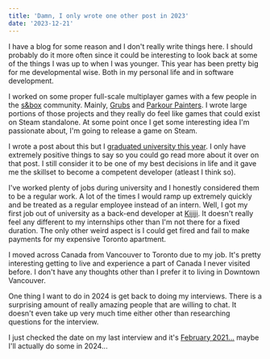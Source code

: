 ```yaml
---
title: 'Damn, I only wrote one other post in 2023'
date: '2023-12-21'
---
```


I have a blog for some reason and I don't really write things here. I should probably do it more often since it could be interesting to look back at some of the things I was up to when I was younger. This year has been pretty big for me developmental wise. Both in my personal life and in software development.

<Heading title="Developing Games" />

I worked on some proper full-scale multiplayer games with a few people in the [s&box](https://sbox.facepunch.com/news) community. Mainly, [Grubs](https://matek.dev/projects/grubs/) and [Parkour Painters](https://matek.dev/projects/parkour-painters/). I wrote large portions of those projects and they really do feel like games that could exist on Steam standalone. At some point once I get some interesting idea I'm passionate about, I'm going to release a game on Steam.

<Heading title="Graduating University" />

I wrote a post about this but I [graduated university this year](http://localhost:5173/blog/graduating-university/). I only have extremely positive things to say so you could go read more about it over on that post. I still consider it to be one of my best decisions in life and it gave me the skillset to become a competent developer (atleast I think so).

<Heading title="First Full Time Job" />

I've worked plenty of jobs during university and I honestly considered them to be a regular work. A lot of the times I would ramp up extremely quickly and be treated as a regular employee instead of an intern. Well, I got my first job out of university as a back-end developer at [Kijiji](https://www.kijiji.ca/). It doesn't really feel any different to my internships other than I'm not there for a fixed duration. The only other weird aspect is I could get fired and fail to make payments for my expensive Toronto apartment.

<Heading title="Moving To Toronto" />

I moved across Canada from Vancouver to Toronto due to my job. It's pretty interesting getting to live and experience a part of Canada I never visited before. I don't have any thoughts other than I prefer it to living in Downtown Vancouver.

<Heading title="2024" />

One thing I want to do in 2024 is get back to doing my interviews. There is a surprising amount of really amazing people that are willing to chat. It doesn't even take up very much time either other than researching questions for the interview.

I just checked the date on my last interview and it's [February 2021...](https://www.youtube.com/watch?v=8KOm3jJEXy4) maybe I'll actually do some in 2024...

<Spotify src="/track/29HX60fuKaseu7cJopYBzQ?si=4538f2aea3424133" />
